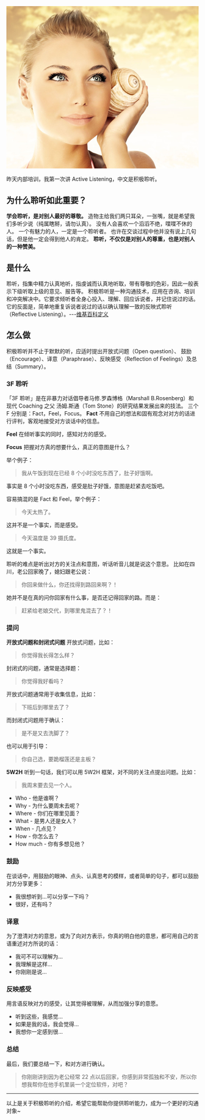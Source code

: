 ![](./_image/2017-02-26-23-17-40.jpg)

昨天内部培训，我第一次讲 Active Listening，中文是积极聆听。

## 为什么聆听如此重要？
**学会聆听，是对别人最好的尊敬。**
造物主给我们两只耳朵，一张嘴，就是希望我们多听少说（纯属瞎掰，请勿认真）。
没有人会喜欢一个滔滔不绝，喋喋不休的人。
一个有魅力的人，一定是一个聆听者。
也许在交谈过程中他并没有说上几句话，但是他一定会得到他人的肯定。
**聆听，不仅仅是对别人的尊重，也是对别人的一种赞美。**

## 是什么
聆听，指集中精力认真地听，指虔诚而认真地听取，带有尊敬的色彩，因此一般表示下级听取上级的意见、报告等。
积极聆听是一种沟通技术，应用在咨询、培训和冲突解决中。它要求倾听者全身心投入、理解、回应诉说者，并记住说过的话。它的反面是，简单地重复诉说者说过的话以确认理解一致的反映式聆听（Reflective Listening）。---[维基百科定义](https://en.wikipedia.org/wiki/Active_listening)

## 怎么做
积极聆听并不止于默默的听，应适时提出开放式问题（Open question）、 鼓励（Encourage）、译意（Paraphrase）、反映感受（Reflection of Feelings）及总结（Summary）。

### 3F 聆听
「3F 聆听」是在非暴力对话倡导者马修.罗森博格（Marshall B.Rosenberg）和现代 Coaching 之父 汤姆.斯通（Tom Stone）的研究结果发展出来的技法。
三个 F 分别是：Fact，Feel，Focus。
**Fact**
不用自己的想法和固有观念对对方的话进行评判，客观地接受对方谈话中的信息。

**Feel**
在倾听事实的同时，感知对方的感受。

**Focus**
把握对方真的想要什么，真正的意图是什么？

举个例子：
>我从午饭到现在已经 8 个小时没吃东西了，肚子好饿啊。

事实是 8 个小时没吃东西，感受是肚子好饿，意图是赶紧去吃饭吧。

容易搞混的是 Fact 和 Feel，举个例子：
>今天太热了。

这并不是一个事实，而是感受。
>今天温度是 39 摄氏度。

这就是一个事实。

聆听的难点是听出对方的关注点和意图，听话听音儿就是说这个意思。
比如在四川，老公回家晚了，媳妇跟老公说：
>你回来做什么，你还找得到路回来啊？！

她并不是在真的问你回家有什么事，是否还记得回家的路。而是：
>赶紧给老娘交代，到哪里鬼混去了？！

### 提问
**开放式问题和封闭式问题**
开放式问题，比如：
>你觉得我长得怎么样？

封闭式的问题，通常是选择题：
>你觉得我好看吗？

开放式问题通常用于收集信息，比如：
>下班后到哪里去了？

而封闭式问题用于确认：
>是不是又去洗脚了？

也可以用于引导：
>你自己选，要跪榴莲还是主板？

**5W2H**
听到一句话，我们可以用 5W2H 框架，对不同的关注点提出问题。比如：
>我周末要去见一个人。

* Who - 他是谁啊？
* Why - 为什么要周末去呢？
* Where - 你们在哪里见面？
* What - 是男人还是女人？
* When - 几点见？
* How - 你怎么去？
* How much - 你有多想见他？

### 鼓励
在谈话中，用鼓励的眼神、点头、认真思考的模样，或者简单的句子，都可以鼓励对方分享更多：
* 我很想听到...可以分享一下吗？
* 很好，还有吗？

### 译意
为了澄清对方的意思，或为了向对方表示，你真的明白他的意思，都可用自己的言语重述对方所说的话：
* 我可不可以理解为...
* 我理解是这样...
* 你刚刚是说...

### 反映感受
用言语反映对方的感受，让其觉得被理解，从而加强分享的意愿。
* 听到这些，我感觉...
* 如果是我的话，我会觉得...
* 我想你一定感到很...

### 总结
最后，我们要总结一下，和对方进行确认。
>你刚刚讲到因为老公经常 22 点以后回家，你感到非常孤独和不安，所以你想我帮你在他手机里装一个定位软件，对吧？

---
以上是关于积极聆听的介绍，希望它能帮助你提供聆听能力，成为一个更好的沟通对象~